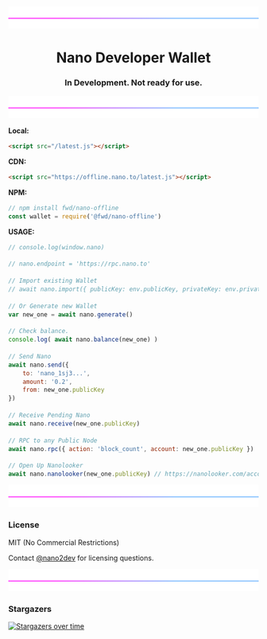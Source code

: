 ![line](https://github.com/fwd/n2/raw/master/.github/line.png)

<h1 align="center">Nano Developer Wallet</h1>

<h3 align="center">In Development. Not ready for use.</h3>

![line](https://github.com/fwd/n2/raw/master/.github/line.png)

**Local:**
```html
<script src="/latest.js"></script>
```

**CDN:**
```html
<script src="https://offline.nano.to/latest.js"></script>
```

**NPM:**
```js
// npm install fwd/nano-offline
const wallet = require('@fwd/nano-offline')
```

**USAGE:**
```js
// console.log(window.nano)

// nano.endpoint = 'https://rpc.nano.to'

// Import existing Wallet
// await nano.import({ publicKey: env.publicKey, privateKey: env.privateKey })

// Or Generate new Wallet
var new_one = await nano.generate()

// Check balance.
console.log( await nano.balance(new_one) )

// Send Nano
await nano.send({
    to: 'nano_1sj3...',
    amount: '0.2',
    from: new_one.publicKey
}) 

// Receive Pending Nano
await nano.receive(new_one.publicKey)   

// RPC to any Public Node
await nano.rpc({ action: 'block_count', account: new_one.publicKey }) 

// Open Up Nanolooker
await nano.nanolooker(new_one.publicKey) // https://nanolooker.com/account/nano_1address..
```

![line](https://github.com/fwd/n2/raw/master/.github/line.png)

### License

MIT (No Commercial Restrictions)

Contact [@nano2dev](mailto:support@nano.to) for licensing questions.

![line](https://github.com/fwd/n2/raw/master/.github/line.png)

### Stargazers

[![Stargazers over time](https://starchart.cc/fwd/nano-js.svg)](https://github.com/fwd/nano-js)
